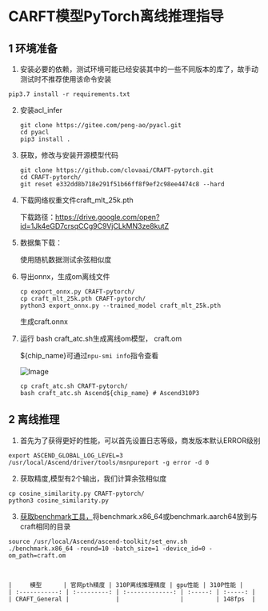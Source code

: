 # CARFT模型PyTorch离线推理指导

## 1 环境准备 

1. 安装必要的依赖，测试环境可能已经安装其中的一些不同版本的库了，故手动测试时不推荐使用该命令安装  

```
pip3.7 install -r requirements.txt  
```

2. 安装acl_infer

   ```
   git clone https://gitee.com/peng-ao/pyacl.git
   cd pyacl
   pip3 install .
   ```

3. 获取，修改与安装开源模型代码  

   ```
   git clone https://github.com/clovaai/CRAFT-pytorch.git
   cd CRAFT-pytorch/
   git reset e332dd8b718e291f51b66ff8f9ef2c98ee4474c8 --hard
   ```

4. 下载网络权重文件craft_mlt_25k.pth

   下载路径：https://drive.google.com/open?id=1Jk4eGD7crsqCCg9C9VjCLkMN3ze8kutZ

5. 数据集下载：

   使用随机数据测试余弦相似度

6. 导出onnx，生成om离线文件

   ```
   cp export_onnx.py CRAFT-pytorch/
   cp craft_mlt_25k.pth CRAFT-pytorch/
   python3 export_onnx.py --trained_model craft_mlt_25k.pth
   ```

   生成craft.onnx

7. 运行 bash craft_atc.sh生成离线om模型， craft.om

   ${chip_name}可通过`npu-smi info`指令查看
   
    ![Image](https://gitee.com/ascend/ModelZoo-PyTorch/raw/master/ACL_PyTorch/images/310P3.png)

   ```
   cp craft_atc.sh CRAFT-pytorch/
   bash craft_atc.sh Ascend${chip_name} # Ascend310P3
   ```

   

## 2 离线推理 

1. 首先为了获得更好的性能，可以首先设置日志等级，商发版本默认ERROR级别

```
export ASCEND_GLOBAL_LOG_LEVEL=3
/usr/local/Ascend/driver/tools/msnpureport -g error -d 0
```

2. 获取精度,模型有2个输出，我们计算余弦相似度

```
cp cosine_similarity.py CRAFT-pytorch/
python3 cosine_similarity.py
```

3. [获取benchmark工具，](https://gitee.com/ascend/cann-benchmark/tree/master/infer)将benchmark.x86_64或benchmark.aarch64放到与craft相同的目录

```
source /usr/local/Ascend/ascend-toolkit/set_env.sh 
./benchmark.x86_64 -round=10 -batch_size=1 -device_id=0 -om_path=craft.om 
```



```
   

|     模型      | 官网pth精度 | 310P离线推理精度 | gpu性能 | 310P性能 |
| :-----------: | :---------: | :-------------: | :-----: | :-----: |
| CRAFT_General |             |                 |         | 148fps  |

```